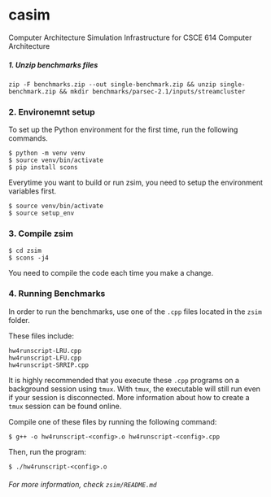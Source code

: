 # casim
Computer Architecture Simulation Infrastructure for CSCE 614 Computer Architecture


##### 1. Unzip benchmarks files

```
zip -F benchmarks.zip --out single-benchmark.zip && unzip single-benchmark.zip && mkdir benchmarks/parsec-2.1/inputs/streamcluster
```

### 2. Environemnt setup

To set up the Python environment for the first time, run the following commands.

```
$ python -m venv venv
$ source venv/bin/activate
$ pip install scons
```

Everytime you want to build or run zsim, you need to setup the environment variables first.

```
$ source venv/bin/activate
$ source setup_env
```

### 3. Compile zsim

```
$ cd zsim
$ scons -j4
```

You need to compile the code each time you make a change.

### 4. Running Benchmarks
In order to run the benchmarks, use one of the `.cpp` files located in the `zsim` folder.

These files include:
```
hw4runscript-LRU.cpp
hw4runscript-LFU.cpp
hw4runscript-SRRIP.cpp
```
It is highly recommended that you execute these `.cpp` programs on a background session using `tmux`. With `tmux`, the executable will still run even if your session is disconnected. More information about how to create a `tmux` session can be found online.

Compile one of these files by running the following command:
```
$ g++ -o hw4runscript-<config>.o hw4runscript-<config>.cpp
```

Then, run the program:
```
$ ./hw4runscript-<config>.o
```



###### For more information, check `zsim/README.md`
